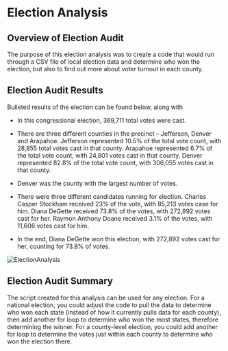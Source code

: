 # Election Analysis
## Overview of Election Audit

The purpose of this election analysis was to create a code that would run through a CSV file of local election data and determine who won the election, but also to find out more about voter turnout in each county.

## Election Audit Results
Bulleted results of the election can be found below, along with 

- In this congressional election, 369,711 total votes were cast.

- There are three different counties in the precinct – Jefferson, Denver and Arapahoe. Jefferson represented 10.5% of the total vote count, with 28,855 total votes cast in that county. Arapahoe represented 6.7% of the total vote count, with 24,801 votes cast in that county. Denver represented 82.8% of the total vote count, with 306,055 votes cast in that county.

- Denver was the county with the largest number of votes.

- There were three different candidates running for election. Charles Casper Stockham received 23% of the vote, with 85,213 votes case for him. Diana DeGette received 73.8% of the votes, with 272,892 votes cast for her. Raymon Anthony Doane received 3.1% of the votes, with 11,606 votes cast for him.

- In the end, Diana DeGette won this election, with 272,892 votes cast for her, counting for 73.8% of votes.

![ElectionAnalysis](https://user-images.githubusercontent.com/74469315/102696488-bb9b1900-41fc-11eb-95cf-fbcdac1bcf94.PNG)

## Election Audit Summary

The script created for this analysis can be used for any election. For a national election, you could adjust the code to pull the data to determine who won each state (instead of how it currently pulls data for each county), then add another for loop to determine who won the most states, therefore determining the winner. For a county-level election, you could add another for loop to determine the votes just within each county to determine who won the election there. 
